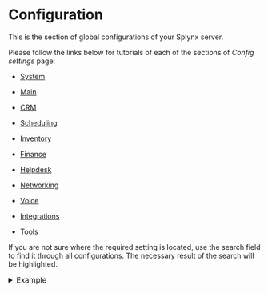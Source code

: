 Configuration
=============

This is the section of global configurations of your Splynx server.

Please follow the links below for tutorials of each of the sections of *Config settings* page:

* [System](configuration/system/system.md)

* [Main](configuration/main_configuration/main_configuration.md)

* [CRM](configuration/crm/crm.md)

* [Scheduling](configuration/scheduling/scheduling.md)

* [Inventory](configuration/inventory/inventory.md)

* [Finance](configuration/finance/finance.md)

* [Helpdesk](configuration/support/support.md)

* [Networking](configuration/network/network.md)

* [Voice](configuration/voice/voice.md)

* [Integrations](configuration/integrations/integrations.md)

* [Tools](configuration/tools/tools.md)

If you are not sure where the required setting is located, use the search field to find it through all configurations. The necessary result of the search will be highlighted.

<details style="font-size: 15px; margin-bottom: 5px;">
<summary>Example</summary>
<div markdown="1">

![](img_search1.png)

![](img_search2.png)

</div>
</details>
